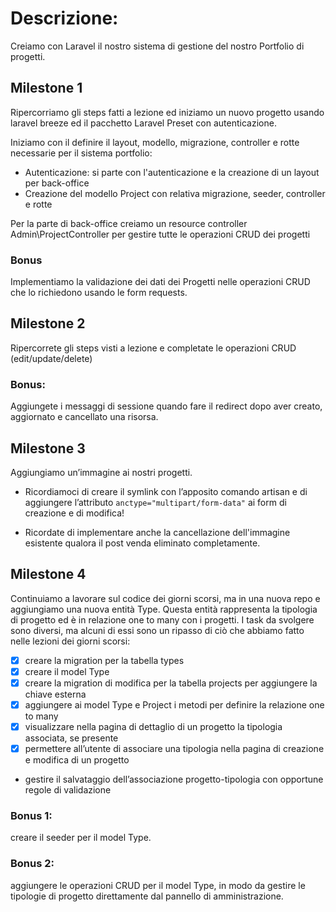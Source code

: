 # Descrizione:
Creiamo con Laravel il nostro sistema di gestione del nostro Portfolio di progetti.

## Milestone 1
Ripercorriamo gli steps fatti a lezione ed iniziamo un nuovo progetto usando laravel breeze ed il pacchetto Laravel Preset con autenticazione.

Iniziamo con il definire il layout, modello, migrazione, controller e rotte necessarie per il sistema portfolio:
- Autenticazione: si parte con l'autenticazione e la creazione di un layout per back-office
- Creazione del modello Project con relativa migrazione, seeder, controller e rotte

Per la parte di back-office creiamo un resource controller Admin\ProjectController per gestire tutte le operazioni CRUD dei progetti

### Bonus
Implementiamo la validazione dei dati dei Progetti nelle operazioni CRUD che lo richiedono usando le form requests.

## Milestone 2
Ripercorrete gli steps visti a lezione e completate le operazioni CRUD (edit/update/delete)

### Bonus:
Aggiungete i messaggi di sessione quando fare il redirect dopo aver creato, aggiornato e cancellato una risorsa.

## Milestone 3
Aggiungiamo un’immagine ai nostri progetti.

- Ricordiamoci di creare il symlink con l’apposito comando artisan e di aggiungere l’attributo `anctype="multipart/form-data"` ai form di creazione e di modifica!

- Ricordate di implementare anche la cancellazione dell'immagine esistente qualora il post venda eliminato completamente.

## Milestone 4
Continuiamo a lavorare sul codice dei giorni scorsi, ma in una nuova repo e aggiungiamo una nuova entità Type.
Questa entità rappresenta la tipologia di progetto ed è in relazione one to many con i progetti.
I task da svolgere sono diversi, ma alcuni di essi sono un ripasso di ciò che abbiamo fatto nelle lezioni dei giorni scorsi:
- [x] creare la migration per la tabella types
- [x] creare il model Type
- [x] creare la migration di modifica per la tabella projects per aggiungere la chiave esterna
- [x] aggiungere ai model Type e Project i metodi per definire la relazione one to many
- [x] visualizzare nella pagina di dettaglio di un progetto la tipologia associata, se presente
- [x] permettere all’utente di associare una tipologia nella pagina di creazione e modifica di un progetto
- gestire il salvataggio dell’associazione progetto-tipologia con opportune regole di validazione

### Bonus 1:
creare il seeder per il model Type.

### Bonus 2:
aggiungere le operazioni CRUD per il model Type, in modo da gestire le tipologie di progetto direttamente dal pannello di amministrazione.